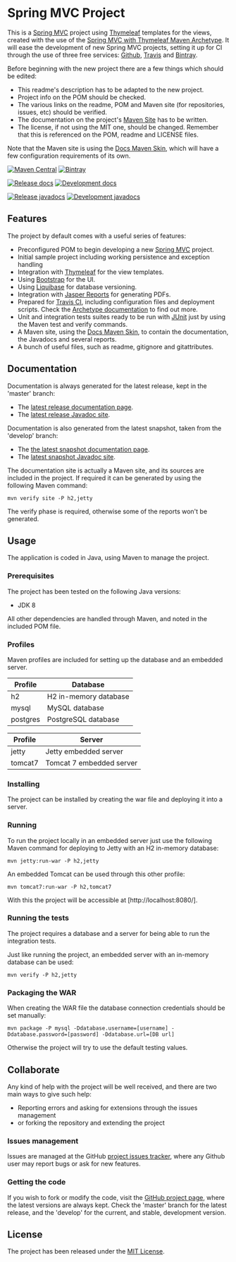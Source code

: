 # Spring MVC Project

This is a [Spring MVC](https://spring.io) project using [Thymeleaf](http://www.thymeleaf.org/) templates for the views, created with the use of the [Spring MVC with Thymeleaf Maven Archetype](https://github.com/Bernardo-MG/spring-mvc-thymeleaf-maven-archetype). It will ease the development of new Spring MVC projects, setting it up for CI through the use of three free services: [Github](https://github.com/), [Travis](https://travis-ci.org) and [Bintray](https://bintray.com/).

Before beginning with the new project there are a few things which should be edited:

- This readme's description has to be adapted to the new project.
- Project info on the POM should be checked.
- The various links on the readme, POM and Maven site (for repositories, issues, etc) should be verified.
- The documentation on the project's [Maven Site](https://maven.apache.org/plugins/maven-site-plugin/) has to be written.
- The license, if not using the MIT one, should be changed. Remember that this is referenced on the POM, readme and LICENSE files.

Note that the Maven site is using the [Docs Maven Skin](https://github.com/Bernardo-MG/docs-maven-skin), which will have a few configuration requirements of its own.

[![Maven Central](https://img.shields.io/maven-central/v/com.lsg/springmvcThemleaf.svg)][maven-repo]
[![Bintray](https://api.bintray.com/packages/bernardo-mg/maven/springmvcThemleaf/images/download.svg)][bintray-repo]

[![Release docs](https://img.shields.io/badge/docs-release-blue.svg)][site-release]
[![Development docs](https://img.shields.io/badge/docs-develop-blue.svg)][site-develop]

[![Release javadocs](https://img.shields.io/badge/javadocs-release-blue.svg)][javadoc-release]
[![Development javadocs](https://img.shields.io/badge/javadocs-develop-blue.svg)][javadoc-develop]

## Features

The project by default comes with a useful series of features:

- Preconfigured POM to begin developing a new [Spring MVC](https://spring.io) project.
- Initial sample project including working persistence and exception handling
- Integration with [Thymeleaf](http://www.thymeleaf.org/) for the view templates.
- Using [Bootstrap](http://getbootstrap.com/) for the UI.
- Using [Liquibase](http://www.liquibase.org/) for database versioning.
- Integration with [Jasper Reports](http://community.jaspersoft.com/) for generating PDFs.
- Prepared for [Travis CI](https://travis-ci.org/), including configuration files and deployment scripts. Check the [Archetype documentation](http://docs.bernardomg.com/maven/library-maven-archetype) to find out more.
- Unit and integration tests suites ready to be run with [JUnit](http://junit.org) just by using the Maven test and verify commands.
- A Maven site, using the [Docs Maven Skin](https://github.com/Bernardo-MG/docs-maven-skin), to contain the documentation, the Javadocs and several reports.
- A bunch of useful files, such as readme, gitignore and gitattributes.

## Documentation

Documentation is always generated for the latest release, kept in the 'master' branch:

- The [latest release documentation page][site-release].
- The [latest release Javadoc site][javadoc-release].

Documentation is also generated from the latest snapshot, taken from the 'develop' branch:

- The [the latest snapshot documentation page][site-develop].
- The [latest snapshot Javadoc site][javadoc-develop].

The documentation site is actually a Maven site, and its sources are included in the project. If required it can be generated by using the following Maven command:

```
mvn verify site -P h2,jetty
```

The verify phase is required, otherwise some of the reports won't be generated.

## Usage

The application is coded in Java, using Maven to manage the project.

### Prerequisites

The project has been tested on the following Java versions:
* JDK 8

All other dependencies are handled through Maven, and noted in the included POM file.

### Profiles

Maven profiles are included for setting up the database and an embedded server.

| Profile  | Database              |
|----------|-----------------------|
| h2       | H2 in-memory database |
| mysql    | MySQL database        |
| postgres | PostgreSQL database   |

| Profile  | Server                   |
|----------|--------------------------|
| jetty    | Jetty embedded server    |
| tomcat7  | Tomcat 7 embedded server |

### Installing

The project can be installed by creating the war file and deploying it into a server.

### Running

To run the project locally in an embedded server just use the following Maven command for deploying to Jetty with an H2 in-memory database:

```
mvn jetty:run-war -P h2,jetty
```

An embedded Tomcat can be used through this other profile:

```
mvn tomcat7:run-war -P h2,tomcat7
```

With this the project will be accessible at [http://localhost:8080/].

### Running the tests

The project requires a database and a server for being able to run the integration tests.

Just like running the project, an embedded server with an in-memory database can be used:

```
mvn verify -P h2,jetty
```

### Packaging the WAR

When creating the WAR file the database connection credentials should be set manually:

```
mvn package -P mysql -Ddatabase.username=[username] -Ddatabase.password=[password] -Ddatabase.url=[DB url]
```

Otherwise the project will try to use the default testing values.

## Collaborate

Any kind of help with the project will be well received, and there are two main ways to give such help:

- Reporting errors and asking for extensions through the issues management
- or forking the repository and extending the project

### Issues management

Issues are managed at the GitHub [project issues tracker][issues], where any Github user may report bugs or ask for new features.

### Getting the code

If you wish to fork or modify the code, visit the [GitHub project page][scm], where the latest versions are always kept. Check the 'master' branch for the latest release, and the 'develop' for the current, and stable, development version.

## License

The project has been released under the [MIT License][license].

[bintray-repo]: https://bintray.com/bernardo-mg/maven/springmvcThemleaf/view
[maven-repo]: http://mvnrepository.com/artifact/com.lsg/springmvcThemleaf
[issues]: https://github.com/bernardo-mg/springmvcThemleaf/issues
[javadoc-develop]: https:///springmvcThemleaf/apidocs
[javadoc-release]: https:///springmvcThemleaf/apidocs
[license]: http://www.opensource.org/licenses/mit-license.php
[scm]: https://github.com/bernardo-mg/springmvcThemleaf
[site-develop]: https:///springmvcThemleaf
[site-release]: https:///springmvcThemleaf
